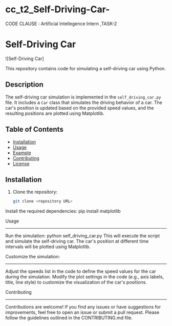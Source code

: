 # cc_t2_Self-Driving-Car-
CODE CLAUSE : Artificial Intellegence Intern ,TASK-2

# Self-Driving Car

![Self-Driving Car]

This repository contains code for simulating a self-driving car using Python.

## Description

The self-driving car simulation is implemented in the `self_driving_car.py` file. It includes a `Car` class that simulates the driving behavior of a car. The car's position is updated based on the provided speed values, and the resulting positions are plotted using Matplotlib.

## Table of Contents

- [Installation](#installation)
- [Usage](#usage)
- [Example](#example)
- [Contributing](#contributing)
- [License](#license)

## Installation

1. Clone the repository:

   ```bash
   git clone <repository URL>

Install the required dependencies:
 pip install matplotlib
 
 Usage
 ******
Run the simulation:
python self_driving_car.py
This will execute the script and simulate the self-driving car. The car's position at different time intervals will be plotted using Matplotlib.

Customize the simulation:
**************************
Adjust the speeds list in the code to define the speed values for the car during the simulation.
Modify the plot settings in the code (e.g., axis labels, title, line style) to customize the visualization of the car's positions.

Contributing
************
Contributions are welcome! If you find any issues or have suggestions for improvements, feel free to open an issue or submit a pull request. Please follow the guidelines outlined in the CONTRIBUTING.md file.



   
